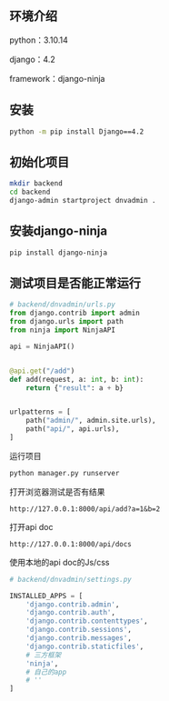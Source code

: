 ## 环境介绍

python：3.10.14

django：4.2

framework：django-ninja



## 安装

```bash
python -m pip install Django==4.2
```



## 初始化项目

```bash
mkdir backend
cd backend
django-admin startproject dnvadmin .
```



## 安装django-ninja

```bash
pip install django-ninja

```



## 测试项目是否能正常运行



```python
# backend/dnvadmin/urls.py
from django.contrib import admin
from django.urls import path
from ninja import NinjaAPI

api = NinjaAPI()


@api.get("/add")
def add(request, a: int, b: int):
    return {"result": a + b}


urlpatterns = [
    path("admin/", admin.site.urls),
    path("api/", api.urls),
]
```

运行项目

```bash
python manager.py runserver
```

打开浏览器测试是否有结果

```
http://127.0.0.1:8000/api/add?a=1&b=2
```



打开api doc

```
http://127.0.0.1:8000/api/docs
```

使用本地的api doc的Js/css

```python
# backend/dnvadmin/settings.py

INSTALLED_APPS = [
    'django.contrib.admin',
    'django.contrib.auth',
    'django.contrib.contenttypes',
    'django.contrib.sessions',
    'django.contrib.messages',
    'django.contrib.staticfiles',
    # 三方框架
    'ninja',
    # 自己的app
    # ''
]
```

